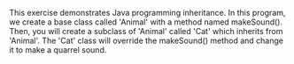 This exercise demonstrates Java programming inheritance. In this program, we create a base class called 'Animal' with a method named makeSound(). Then, you will create a subclass of 'Animal' called 'Cat' which inherits from 'Animal'. The 'Cat' class will override the makeSound() method and change it to make a quarrel sound.

